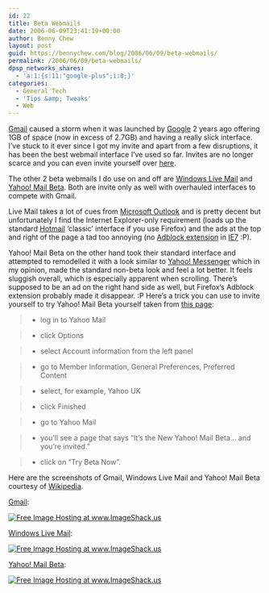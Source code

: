 ```yaml
---
id: 22
title: Beta Webmails
date: 2006-06-09T23:41:19+00:00
author: Benny Chew
layout: post
guid: https://bennychew.com/blog/2006/06/09/beta-webmails/
permalink: /2006/06/09/beta-webmails/
dpsp_networks_shares:
  - 'a:1:{s:11:"google-plus";i:0;}'
categories:
  - General Tech
  - 'Tips &amp; Tweaks'
  - Web
---
```

<a target="_blank" href="http://gmail.google.com/">Gmail</a> caused a storm when it was launched by <a target="_blank" href="http://www.google.com/">Google</a> 2 years ago offering 1GB of space (now in excess of 2.7GB) and having a really slick interface. I&#8217;ve stuck to it ever since I got my invite and apart from a few disruptions, it has been the best webmail interface I&#8217;ve used so far. Invites are no longer scarce and you can even invite yourself over <a target="_blank" href="https://www.google.com/accounts/SmsMailSignup1">here</a>.

The other 2 beta webmails I do use on and off are <a target="_blank" href="http://ideas.live.com/programPage.aspx?versionId=5d21c51a-b161-4314-9b0e-4911fb2b2e6d">Windows Live Mail</a> and <a target="_blank" href="http://advision.webevents.yahoo.com/scp/viewer/index.php?client_id=1173&#038;event_id=16828">Yahoo! Mail Beta</a>. Both are invite only as well with overhauled interfaces to compete with Gmail.

Live Mail takes a lot of cues from <a target="_blank" href="http://www.microsoft.com/outlook/">Microsoft Outlook</a> and is pretty decent but unfortunately I find the Internet Explorer-only requirement (loads up the standard <a target="_blank" href="http://www.hotmail.com">Hotmail</a> &#8216;classic&#8217; interface if you use Firefox) and the ads at the top and right of the page a tad too annoying (no <a target="_blank" href="https://addons.mozilla.org/firefox/1865/">Adblock extension</a> in <a target="_blank" href="https://www.microsoft.com/windows/ie/default.mspx">IE7</a> :P).

Yahoo! Mail Beta on the other hand took their standard interface and attempted to remodelled it with a look similar to <a target="_blank" href="http://messenger.yahoo.com">Yahoo! Messenger</a> which in my opinion, made the standard non-beta look and feel a lot better. It feels sluggish overall, which is especially apparent when scrolling. There&#8217;s supposed to be an ad on the right hand side as well, but Firefox&#8217;s Adblock extension probably made it disappear. :P Here&#8217;s a trick you can use to invite yourself to try Yahoo! Mail Beta yourself taken from <a target="_blank" href="http://googlesystem.blogspot.com/2006/04/get-yahoo-mail-beta.html">this page</a>:

> * log in to Yahoo Mail
  
> * click Options
  
> * select Account information from the left panel
  
> * go to Member Information, General Preferences, Preferred Content
  
> * select, for example, Yahoo UK
  
> * click Finished
  
> * go to Yahoo Mail
  
> * you&#8217;ll see a page that says &#8220;It&#8217;s the New Yahoo! Mail Beta&#8230; and you&#8217;re invited.&#8221;
  
> * click on &#8220;Try Beta Now&#8221;.

Here are the screenshots of Gmail, Windows Live Mail and Yahoo! Mail Beta courtesy of <a target="_blank" href="http://en.wikipedia.org/wiki/Main_Page">Wikipedia</a>.

<a target="_blank" href="http://en.wikipedia.org/wiki/Gmail">Gmail</a>:
  
<a target="_blank" href="http://img227.imageshack.us/my.php?image=googlemailinboxon67066rx.png"><img border="0" alt="Free Image Hosting at www.ImageShack.us" src="http://img227.imageshack.us/img227/8138/googlemailinboxon67066rx.th.png" /></a>

<a target="_blank" href="http://en.wikipedia.org/wiki/Windows_Live_Mail_Beta">Windows Live Mail</a>:
  
<a target="_blank" href="http://img48.imageshack.us/my.php?image=wlm6inbox0oy.png"><img border="0" alt="Free Image Hosting at www.ImageShack.us" src="http://img48.imageshack.us/img48/5346/wlm6inbox0oy.th.png" /></a>

<a target="_blank" href="http://en.wikipedia.org/wiki/Yahoo_Mail">Yahoo! Mail Beta</a>:
  
<a target="_blank" href="http://img48.imageshack.us/my.php?image=ymbinbox0ju.png"><img border="0" alt="Free Image Hosting at www.ImageShack.us" src="http://img48.imageshack.us/img48/4251/ymbinbox0ju.th.png" /></a>